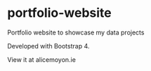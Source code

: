 # portfolio-website

Portfolio website to showcase my data projects

Developed with Bootstrap 4.

View it at alicemoyon.ie
